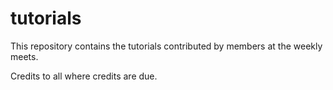 # tutorials

This repository contains the tutorials contributed by members at the weekly meets.

Credits to all where credits are due. 
